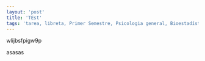 ```yaml
---
layout: 'post'
title: 'TEst'
tags: 'tarea, libreta, Primer Semestre, Psicologia general, Bioestadística'
---
```


wlijbsfpigw9p


asasas
